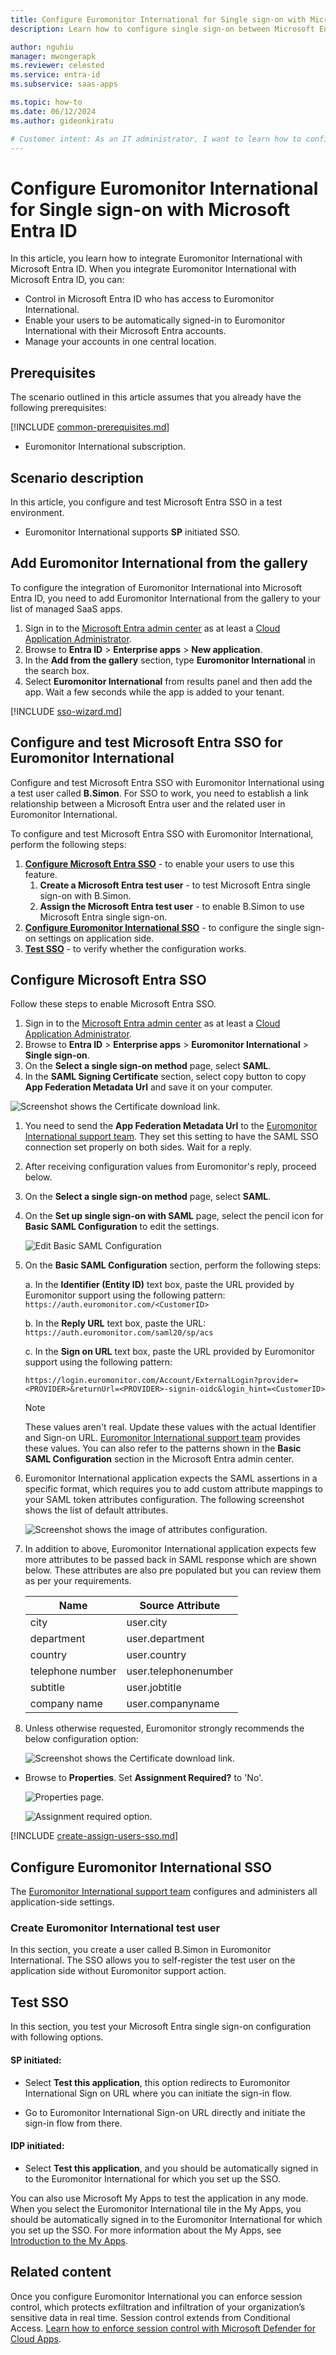 ```yaml
---
title: Configure Euromonitor International for Single sign-on with Microsoft Entra ID
description: Learn how to configure single sign-on between Microsoft Entra ID and Euromonitor International.

author: nguhiu
manager: mwongerapk
ms.reviewer: celested
ms.service: entra-id
ms.subservice: saas-apps

ms.topic: how-to
ms.date: 06/12/2024
ms.author: gideonkiratu

# Customer intent: As an IT administrator, I want to learn how to configure single sign-on between Microsoft Entra ID and Euromonitor International so that I can control who has access to Euromonitor International, enable automatic sign-in with Microsoft Entra accounts, and manage my accounts in one central location.
---
```


# Configure Euromonitor International for Single sign-on with Microsoft Entra ID

In this article,  you learn how to integrate Euromonitor International with Microsoft Entra ID. When you integrate Euromonitor International with Microsoft Entra ID, you can:

* Control in Microsoft Entra ID who has access to Euromonitor International.
* Enable your users to be automatically signed-in to Euromonitor International with their Microsoft Entra accounts.
* Manage your accounts in one central location.

## Prerequisites

The scenario outlined in this article assumes that you already have the following prerequisites:

[!INCLUDE [common-prerequisites.md](~/identity/saas-apps/includes/common-prerequisites.md)]
* Euromonitor International subscription.

## Scenario description

In this article,  you configure and test Microsoft Entra SSO in a test environment.

* Euromonitor International supports **SP** initiated SSO.

## Add Euromonitor International from the gallery

To configure the integration of Euromonitor International into Microsoft Entra ID, you need to add Euromonitor International from the gallery to your list of managed SaaS apps.

1. Sign in to the [Microsoft Entra admin center](https://entra.microsoft.com) as at least a [Cloud Application Administrator](~/identity/role-based-access-control/permissions-reference.md#cloud-application-administrator).
1. Browse to **Entra ID** > **Enterprise apps** > **New application**.
1. In the **Add from the gallery** section, type **Euromonitor International** in the search box.
1. Select **Euromonitor International** from results panel and then add the app. Wait a few seconds while the app is added to your tenant.

 [!INCLUDE [sso-wizard.md](~/identity/saas-apps/includes/sso-wizard.md)]

<a name='configure-and-test-azure-ad-sso-for-euromonitor-international'></a>

## Configure and test Microsoft Entra SSO for Euromonitor International

Configure and test Microsoft Entra SSO with Euromonitor International using a test user called **B.Simon**. For SSO to work, you need to establish a link relationship between a Microsoft Entra user and the related user in Euromonitor International.

To configure and test Microsoft Entra SSO with Euromonitor International, perform the following steps:

1. **[Configure Microsoft Entra SSO](#configure-azure-ad-sso)** - to enable your users to use this feature.
    1. **Create a Microsoft Entra test user** - to test Microsoft Entra single sign-on with B.Simon.
    1. **Assign the Microsoft Entra test user** - to enable B.Simon to use Microsoft Entra single sign-on.
1. **[Configure Euromonitor International SSO](#configure-euromonitor-international-sso)** - to configure the single sign-on settings on application side.
1. **[Test SSO](#test-sso)** - to verify whether the configuration works.

<a name='configure-azure-ad-sso'></a>

## Configure Microsoft Entra SSO

Follow these steps to enable Microsoft Entra SSO.

1. Sign in to the [Microsoft Entra admin center](https://entra.microsoft.com) as at least a [Cloud Application Administrator](~/identity/role-based-access-control/permissions-reference.md#cloud-application-administrator).
1. Browse to **Entra ID** > **Enterprise apps** > **Euromonitor International** > **Single sign-on**.
1. On the **Select a single sign-on method** page, select **SAML**.
1. In the **SAML Signing Certificate** section, select copy button to copy **App Federation Metadata Url** and save it on your computer.

 ![Screenshot shows the Certificate download link.](common/copy-metadataurl.png "Certificate")

1. You need to send the **App Federation Metadata Url** to the [Euromonitor International support team](mailto:passport.support@euromonitor.com). They set this setting to have the SAML SSO connection set properly on both sides. Wait for a reply.
1. After receiving configuration values from Euromonitor's reply, proceed below.

1. On the **Select a single sign-on method** page, select **SAML**.
1. On the **Set up single sign-on with SAML** page, select the pencil icon for **Basic SAML Configuration** to edit the settings.

   ![Edit Basic SAML Configuration](common/edit-urls.png)

1. On the **Basic SAML Configuration** section, perform the following steps:

    a. In the **Identifier (Entity ID)** text box, paste the URL provided by Euromonitor support using the following pattern:
    `https://auth.euromonitor.com/<CustomerID>`

    b. In the **Reply URL** text box, paste the URL:
    `https://auth.euromonitor.com/saml20/sp/acs`

    c. In the **Sign on URL** text box, paste the URL provided by Euromonitor support using the following pattern:
    
    `https://login.euromonitor.com/Account/ExternalLogin?provider=<PROVIDER>&returnUrl=<PROVIDER>-signin-oidc&login_hint=<CustomerID>`

	> [!NOTE]
	> These values aren't real. Update these values with the actual Identifier and Sign-on URL. [Euromonitor International support team](mailto:passport.support@euromonitor.com) provides these values. You can also refer to the patterns shown in the **Basic SAML Configuration** section in the Microsoft Entra admin center.

1. Euromonitor International application expects the SAML assertions in a specific format, which requires you to add custom attribute mappings to your SAML token attributes configuration. The following screenshot shows the list of default attributes.

	![Screenshot shows the image of attributes configuration.](common/default-attributes.png "Image")

1. In addition to above, Euromonitor International application expects few more attributes to be passed back in SAML response which are shown below. These attributes are also pre populated but you can review them as per your requirements.

	| Name | Source Attribute|
	| ---------------| --------- |
	| city | user.city |
	| department | user.department |
	| country | user.country |
	| telephone number | user.telephonenumber |
	| subtitle | user.jobtitle |
	| company name | user.companyname |
	
1. Unless otherwise requested, Euromonitor strongly recommends the below configuration option:

	![Screenshot shows the Certificate download link.](common/copy-metadataurl.png "Certificate")
* Browse to **Properties**. Set **Assignment Required?** to 'No'.

	![Properties page.](common/properties.png "Image")

	![Assignment required option.](common/user-assignment-not-required.png "Image")

<a name='create-an-azure-ad-test-user'></a>

[!INCLUDE [create-assign-users-sso.md](~/identity/saas-apps/includes/create-assign-users-sso.md)]

## Configure Euromonitor International SSO

The [Euromonitor International support team](mailto:passport.support@euromonitor.com) configures and administers all application-side settings.

### Create Euromonitor International test user

In this section, you create a user called B.Simon in Euromonitor International. The SSO allows you to self-register the test user on the application side without Euromonitor support action.

## Test SSO 

In this section, you test your Microsoft Entra single sign-on configuration with following options. 

#### SP initiated:

* Select **Test this application**, this option redirects to Euromonitor International Sign on URL where you can initiate the sign-in flow.  

* Go to Euromonitor International Sign-on URL directly and initiate the sign-in flow from there.

#### IDP initiated:

* Select **Test this application**, and you should be automatically signed in to the Euromonitor International for which you set up the SSO. 

You can also use Microsoft My Apps to test the application in any mode. When you select the Euromonitor International tile in the My Apps, you should be automatically signed in to the Euromonitor International for which you set up the SSO. For more information about the My Apps, see [Introduction to the My Apps](https://support.microsoft.com/account-billing/sign-in-and-start-apps-from-the-my-apps-portal-2f3b1bae-0e5a-4a86-a33e-876fbd2a4510).

## Related content

Once you configure Euromonitor International you can enforce session control, which protects exfiltration and infiltration of your organization’s sensitive data in real time. Session control extends from Conditional Access. [Learn how to enforce session control with Microsoft Defender for Cloud Apps](/cloud-app-security/proxy-deployment-any-app).